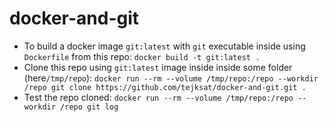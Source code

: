# docker-and-git

* To build a docker image `git:latest` with `git` executable inside using `Dockerfile` from this repo: `docker build -t git:latest .`
* Clone this repo using `git:latest` image inside inside some folder (here`/tmp/repo`): `docker run --rm --volume /tmp/repo:/repo --workdir /repo git clone https://github.com/tejksat/docker-and-git.git .`
* Test the repo cloned: `docker run --rm --volume /tmp/repo:/repo --workdir /repo git log`
